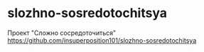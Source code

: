 # slozhno-sosredotochitsya
Проект "Сложно сосредоточиться"
https://github.com/insuperposition101/slozhno-sosredotochitsya
